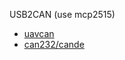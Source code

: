 USB2CAN (use mcp2515)

* [uavcan](https://files.zubax.com/products/org.uavcan.gui_tool/)
* [can232/cande](https://www.canusb.com/support/can232-support/) 